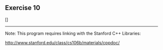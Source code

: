 Exercise 10
----------- 

[]

---

Note: This program requires linking with the Stanford C++ Libraries:

http://www.stanford.edu/class/cs106b/materials/cppdoc/